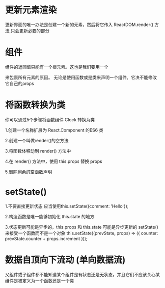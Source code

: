 # 更新元素渲染
更新界面的唯一办法是创建一个新的元素，然后将它传入 ReactDOM.render() 方法,只会更新必要的部分

# 组件
组件的返回值只能有一个根元素。这也是我们要用一个<div>来包裹所有<Welcome />元素的原因。
无论是使用函数或是类来声明一个组件，它决不能修改它自己的props


# 将函数转换为类
你可以通过5个步骤将函数组件 Clock 转换为类

1.创建一个名称扩展为 React.Component 的ES6 类

2.创建一个叫做render()的空方法

3.将函数体移动到 render() 方法中

4.在 render() 方法中，使用 this.props 替换 props

5.删除剩余的空函数声明

# setState()
1.不要直接更新状态 应当使用this.setState({comment: 'Hello'});

2.构造函数是唯一能够初始化 this.state 的地方

3.状态更新可能是异步的，this.props 和 this.state 可能是异步更新的
setState() 来接受一个函数而不是一个对象
this.setState((prevState, props) => ({
  counter: prevState.counter + props.increment
}));


# 数据自顶向下流动 (单向数据流)
父组件或子组件都不能知道某个组件是有状态还是无状态，并且它们不应该关心某组件是被定义为一个函数还是一个类
